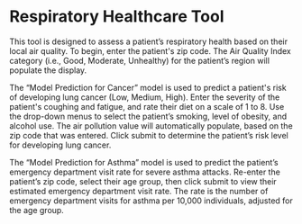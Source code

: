 # Respiratory Healthcare Tool

This tool is designed to assess a patient’s respiratory health based on their local air quality. To begin, enter the patient's zip code. The Air Quality Index category (i.e., Good, Moderate, Unhealthy) for the patient’s region will populate the display.

The “Model Prediction for Cancer” model is used to predict a patient's risk of developing lung cancer (Low, Medium, High). Enter the severity of the patient's coughing and fatigue, and rate their diet on a scale of 1 to 8. Use the drop-down menus to select the patient’s smoking, level of obesity, and alcohol use. The air pollution value will automatically populate, based on the zip code that was entered. Click submit to determine the patient’s risk level for developing lung cancer.

The “Model Prediction for Asthma” model is used to predict the patient’s emergency department visit rate for severe asthma attacks. Re-enter the patient’s zip code, select their age group, then click submit to view their estimated emergency department visit rate. The rate is the number of emergency department visits for asthma per 10,000 individuals, adjusted for the age group.
